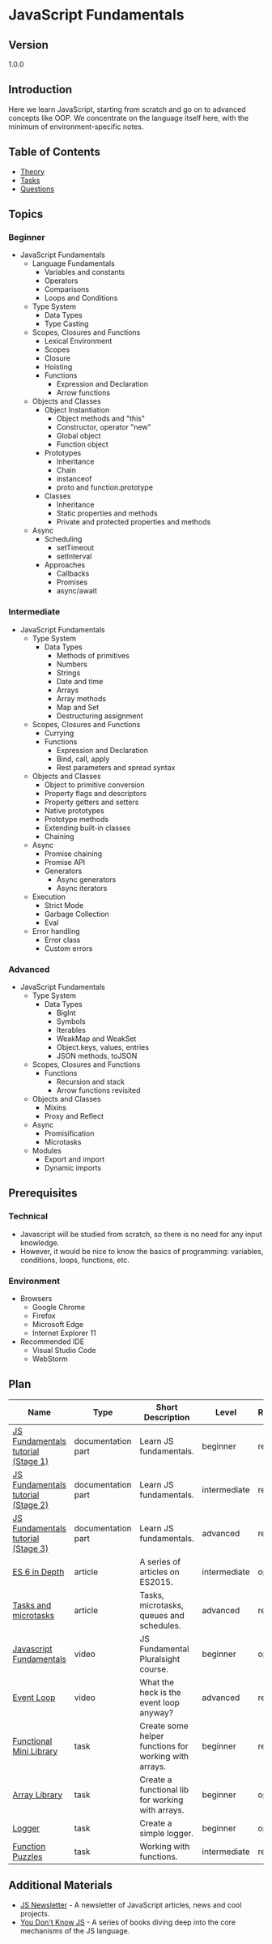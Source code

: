 # JavaScript Fundamentals

## Version

1.0.0

## Introduction

Here we learn JavaScript, starting from scratch and go on to advanced concepts like OOP. We concentrate on the language
itself here, with the minimum of environment-specific notes.

## Table of Contents

* [Theory](./theory/readme.md)
* [Tasks](./tasks/readme.md)
* [Questions](./questions/readme.md)

## Topics

### Beginner

* JavaScript Fundamentals
  * Language Fundamentals
    * Variables and constants
    * Operators
    * Comparisons
    * Loops and Conditions
  * Type System
    * Data Types
    * Type Casting
  * Scopes, Closures and Functions
    * Lexical Environment
    * Scopes
    * Closure
    * Hoisting
    * Functions
      * Expression and Declaration
      * Arrow functions
  * Objects and Classes
    * Object Instantiation
      * Object methods and "this"
      * Constructor, operator "new"
      * Global object
      * Function object
    * Prototypes
      * Inheritance
      * Chain
      * instanceof
      * proto and function.prototype
    * Classes
      * Inheritance
      * Static properties and methods
      * Private and protected properties and methods
  * Async
    * Scheduling
      * setTimeout
      * setInterval
    * Approaches
      * Callbacks
      * Promises
      * async/await

### Intermediate

* JavaScript Fundamentals
  * Type System
    * Data Types
      * Methods of primitives
      * Numbers
      * Strings
      * Date and time
      * Arrays
      * Array methods
      * Map and Set
      * Destructuring assignment
  * Scopes, Closures and Functions
    * Currying
    * Functions
      * Expression and Declaration
      * Bind, call, apply
      * Rest parameters and spread syntax
  * Objects and Classes
    * Object to primitive conversion
    * Property flags and descriptors
    * Property getters and setters
    * Native prototypes
    * Prototype methods
    * Extending built-in classes
    * Chaining
  * Async
    * Promise chaining
    * Promise API
    * Generators
      * Async generators
      * Async iterators
  * Execution
    * Strict Mode
    * Garbage Collection
    * Eval
  * Error handling
    * Error class
    * Custom errors

### Advanced

* JavaScript Fundamentals
  * Type System
    * Data Types
      * BigInt
      * Symbols
      * Iterables
      * WeakMap and WeakSet
      * Object.keys, values, entries
      * JSON methods, toJSON
  * Scopes, Closures and Functions
    * Functions
      * Recursion and stack
      * Arrow functions revisited
  * Objects and Classes
    * Mixins
    * Proxy and Reflect
  * Async
    * Promisification
    * Microtasks
  * Modules
    * Export and import
    * Dynamic imports

## Prerequisites

### Technical

* Javascript will be studied from scratch, so there is no need for any input knowledge.
* However, it would be nice to know the basics of programming: variables, conditions, loops, functions, etc.

### Environment

* Browsers
  * Google Chrome
  * Firefox
  * Microsoft Edge
  * Internet Explorer 11
* Recommended IDE
  * Visual Studio Code
  * WebStorm

## Plan

| Name                                                                                          | Type               | Short Description                                     | Level        | Required | Estimation (h) |
| --------------------------------------------------------------------------------------------- | ------------------ | ----------------------------------------------------- | ------------ | -------- | -------------- |
| [JS Fundamentals tutorial (Stage 1)](./theory/js-fundamentals-tutorial-stage-1/readme.md)     | documentation part | Learn JS fundamentals.                                | beginner     | required | 24             |
| [JS Fundamentals tutorial (Stage 2)](./theory/js-fundamentals-tutorial-stage-2/readme.md)     | documentation part | Learn JS fundamentals.                                | intermediate | required | 16             |
| [JS Fundamentals tutorial (Stage 3)](./theory/js-fundamentals-tutorial-stage-3/readme.md)     | documentation part | Learn JS fundamentals.                                | advanced     | required | 10             |
| [ES 6 in Depth](https://ponyfoo.com/articles/tagged/es6-in-depth)                             | article            | A series of articles on ES2015.                       | intermediate | optional | 8              |
| [Tasks and microtasks](https://jakearchibald.com/2015/tasks-microtasks-queues-and-schedules/) | article            | Tasks, microtasks, queues and schedules.              | advanced     | required | 1              |
| [Javascript Fundamentals](https://www.pluralsight.com/courses/javascript-fundamentals)        | video              | JS Fundamental Pluralsight course.                    | beginner     | optional | 5              |
| [Event Loop](https://www.youtube.com/watch?v=8aGhZQkoFbQ)                                     | video              | What the heck is the event loop anyway?               | advanced     | required | 0.5            |
| [Functional Mini Library](./tasks/functional-mini-library/readme.md)                          | task               | Create some helper functions for working with arrays. | beginner     | required | 16             |
| [Array Library](./tasks/array-library/readme.md)                                              | task               | Create a functional lib for working with arrays.      | beginner     | optional | 12             |
| [Logger](./tasks/logger/readme.md)                                                            | task               | Create a simple logger.                               | beginner     | optional | 8              |
| [Function Puzzles](./tasks/function-puzzles/readme.md)                                        | task               | Working with functions.                               | intermediate | required | 18             |

## Additional Materials

* [JS Newsletter](https://javascriptweekly.com/) - A newsletter of JavaScript articles, news and cool projects.
* [You Don't Know JS](https://github.com/getify/You-Dont-Know-JS) - A series of books diving deep into the core
    mechanisms of the JS language.
